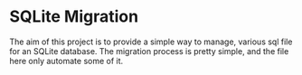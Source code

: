 # SQLite Migration

The aim of this project is to provide a simple way to manage, various
sql file for an SQLite database. The migration process is pretty simple,
and the file here only automate some of it. 


